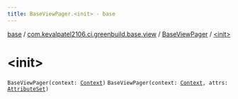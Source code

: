 ```yaml
---
title: BaseViewPager.<init> - base
---
```


[base](../../index.html) / [com.kevalpatel2106.ci.greenbuild.base.view](../index.html) / [BaseViewPager](index.html) / [&lt;init&gt;](./-init-.html)

# &lt;init&gt;

`BaseViewPager(context: `[`Context`](https://developer.android.com/reference/android/content/Context.html)`)`
`BaseViewPager(context: `[`Context`](https://developer.android.com/reference/android/content/Context.html)`, attrs: `[`AttributeSet`](https://developer.android.com/reference/android/util/AttributeSet.html)`)`